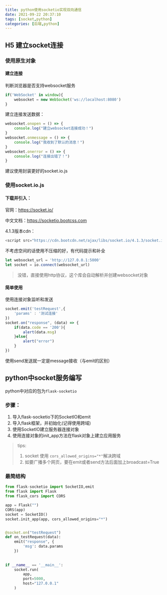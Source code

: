 ```yaml
---
title: python使用socketio实现双向通信
date: 2021-09-22 20:37:10
tags: [socket,python]
categories: [后端,python]
---
```


## H5 建立socket连接

### 使用原生对象


#### 建立连接

判断浏览器是否支持websocket服务

```js
if('WebSocket' in window){
    websocket = new WebSocket('ws://localhost:8080')
}
```

建立连接发送数据：

```js
websocket.onopen = () => {
    console.log("建立websocket连接成功！")
}
websocket.onmessage = () => {
    console.log("我收到了默认的消息！")
}
websocket.onerror = () => {
    console.log("连接出错了！")
}
```
建议使用封装更好的socket.io.js

### 使用socket.io.js

#### 下载并引入：

官网：https://socket.io/

中文文档：https://socketio.bootcss.com

4.1.3版本cdn：

```javascript
<script src="https://cdn.bootcdn.net/ajax/libs/socket.io/4.1.3/socket.io.min.js"></script>
```

不考虑空间的话使用不压缩的好，有代码提示和补全


```javascript
let websocket_url = 'http://127.0.0.1:5000'  
let socket = io.connect(websocket_url)
```
> 没错，直接使用http协议，这个库会自动解析并创建websocket对象

#### 简单使用
使用连接对象监听和发送

```js
socket.emit('testRequest',{
	'params' : '测试连接'
})
socket.on("response", (data) => {
	if(data.code == '200'){
		alert(data.msg)
	}else{
		alert("error")
	}
})
```

使用send发送就一定是message接收（与emit的区别）

## python中socket服务编写

python中对应的包为`flask-socketio`

### 步骤：

1. 导入flask-socketio下的SocketIO和emit
2. 导入flask框架，并初始化(记得使用跨域)
3. 使用SocketIO建立服务器连接对象
4. 使用连接对象的init_app方法在flask对象上建立应用服务

> tips:
>
> 1. socket 使用 `cors_allowed_origins="*"`解决跨域
> 2. 如要广播多个网页，要在emit或者send方法后面加上broadcast=True

### 最简结构

```python
from flask-socketio import SocketIO,emit
from flask import Flask
from flask_cors import CORS

app = Flask("")
CORS(app)
socket = SocketIO()
socket.init_app(app, cors_allowed_origins="*")


@socket.on("testRequest")
def on_testRequest(data):
    emit("response", {
        'msg': data.params
    })
    
    
if __name__ == '__main__':
    socket.run(
        app,
        port=5000,
        host="127.0.0.1"
    )
```
